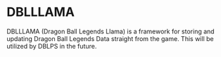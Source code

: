 # DBLLLAMA
DBLLLAMA (Dragon Ball Legends Llama) is a framework for storing and updating Dragon Ball Legends Data straight from the game. This will be utilized by DBLPS in the future.
